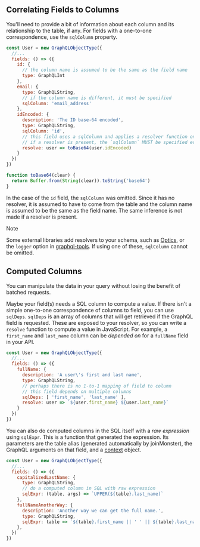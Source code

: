 ## Correlating Fields to Columns

You'll need to provide a bit of information about each column and its relationship to the table, if any. For fields with a one-to-one correspondence, use the `sqlColumn` property.

```javascript
const User = new GraphQLObjectType({
  //...
  fields: () => ({
    id: {
      // the column name is assumed to be the same as the field name
      type: GraphQLInt
    },
    email: {
      type: GraphQLString,
      // if the column name is different, it must be specified
      sqlColumn: 'email_address'
    },
    idEncoded: {
      description: 'The ID base-64 encoded',
      type: GraphQLString,
      sqlColumn: 'id',
      // this field uses a sqlColumn and applies a resolver function on the value
      // if a resolver is present, the `sqlColumn` MUST be specified even if it is the same name as the field
      resolve: user => toBase64(user.idEncoded)
    }
  })
})

function toBase64(clear) {
  return Buffer.from(String(clear)).toString('base64')
}
```

In the case of the `id` field, the `sqlColumn` was omitted. Since it has no resolver, it is assumed to have to come from the table and the column name is assumed to be the same as the field name. The same inference is not made if a resolver is present.

<div class="admonition note">
  <p class="first admonition-title">Note</p>
  <p class="last">
    Some external libraries add resolvers to your schema, such as <a href="https://github.com/apollographql/optics-agent-js">Optics</a>, or the <code>logger</code> option in <a href="https://github.com/apollographql/graphql-tools">graphql-tools</a>.
    If using one of these, <code>sqlColumn</code> cannot be omitted.
  </p>
</div>

## Computed Columns

You can manipulate the data in your query without losing the benefit of batched requests.

Maybe your field(s) needs a SQL column to compute a value. If there isn't a simple one-to-one correspondence of columns to field, you can use `sqlDeps`. `sqlDeps` is an array of columns that will get retrieved if the GraphQL field is requested. These are exposed to your resolver, so you can write a `resolve` function to compute a value in JavaScript. For example, a `first_name` and `last_name` column can be *depended on* for a `fullName` field in your API.

```javascript
const User = new GraphQLObjectType({
  //...
  fields: () => ({
    fullName: {
      description: 'A user\'s first and last name',
      type: GraphQLString,
      // perhaps there is no 1-to-1 mapping of field to column
      // this field depends on multiple columns
      sqlDeps: [ 'first_name', 'last_name' ],
      resolve: user => `${user.first_name} ${user.last_name}`
    }
  })
})
```

You can also do computed columns in the SQL itself with a *raw expression* using `sqlExpr`. This is a function that generated the expression. Its parameters are the table alias (generated automatically by joinMonster), the GraphQL arguments on that field,  and a [context](/where/#adding-context) object.

```javascript
const User = new GraphQLObjectType({
  //...
  fields: () => ({
    capitalizedLastName: {
      type: GraphQLString,
      // do a computed column in SQL with raw expression
      sqlExpr: (table, args) => `UPPER(${table}.last_name)`
    },
    fullNameAnotherWay: {
      description: 'Another way we can get the full name.',
      type: GraphQLString,
      sqlExpr: table => `${table}.first_name || ' ' || ${table}.last_name`
    },
  })
})
```


